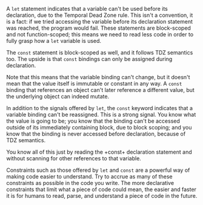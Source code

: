 A `let` statement indicates that a variable can't be used before its declaration, due to the Temporal Dead Zone rule. This isn't a convention, it is a fact: if we tried accessing the variable before its declaration statement was reached, the program would fail. These statements are block-scoped and not function-scoped; this means we need to read less code in order to fully grasp how a `let` variable is used.

The `const` statement is block-scoped as well, and it follows TDZ semantics too. The upside is that `const` bindings can only be assigned during declaration.

Note that this means that the variable binding can't change, but it doesn't mean that the value itself is immutable or constant in any way. A `const` binding that references an object can't later reference a different value, but the underlying object can indeed mutate.

In addition to the signals offered by `let`, the `const` keyword indicates that a variable binding can't be reassigned. This is a strong signal. You know what the value is going to be; you know that the binding can't be accessed outside of its immediately containing block, due to block scoping; and you know that the binding is never accessed before declaration, because of TDZ semantics.

You know all of this just by reading the +const+ declaration statement and without scanning for other references to that variable.

Constraints such as those offered by `let` and `const` are a powerful way of making code easier to understand. Try to accrue as many of these constraints as possible in the code you write. The more declarative constraints that limit what a piece of code could mean, the easier and faster it is for humans to read, parse, and understand a piece of code in the future.
